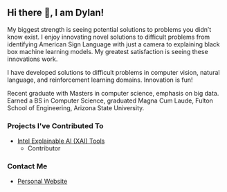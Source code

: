 ## Hi there 👋,  I am Dylan!

My biggest strength is seeing potential solutions to problems you didn’t know exist. I enjoy innovating novel solutions to difficult problems from identifying American Sign Language with just a camera to explaining black box machine learning models. My greatest satisfaction is seeing these innovations work.

I have developed solutions to difficult problems in computer vision, natural language, and reinforcement learning domains. Innovation is fun!

Recent graduate with Masters in computer science, emphasis on big data. Earned a BS in Computer Science, graduated Magna Cum Laude, Fulton School of Engineering, Arizona State University.

### Projects I've Contributed To

- [Intel Explainable AI (XAI) Tools](https://github.com/IntelAI/intel-xai-tools)
  - Contributor


### Contact Me
- [Personal Website](http://dylanlang.ai/)
